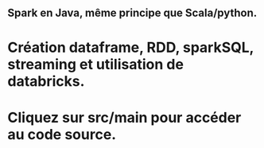 ## Spark en Java, même principe que Scala/python.<br>
# Création dataframe, RDD, sparkSQL, streaming et utilisation de databricks.<br>
# Cliquez sur src/main pour accéder au code source.<br>
